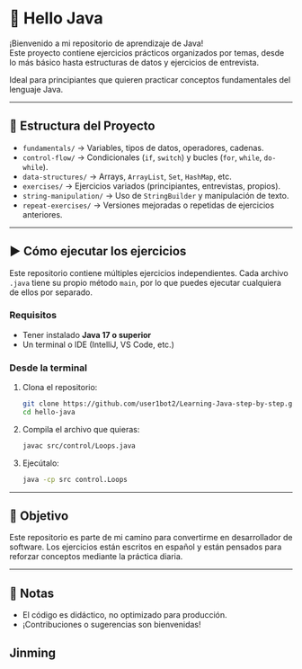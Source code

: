 # 🌟 Hello Java

¡Bienvenido a mi repositorio de aprendizaje de Java!  
Este proyecto contiene ejercicios prácticos organizados por temas, desde lo más básico hasta estructuras de datos y ejercicios de entrevista.

Ideal para principiantes que quieren practicar conceptos fundamentales del lenguaje Java.

---

## 📁 Estructura del Proyecto

- `fundamentals/` → Variables, tipos de datos, operadores, cadenas.
- `control-flow/` → Condicionales (`if`, `switch`) y bucles (`for`, `while`, `do-while`).
- `data-structures/` → Arrays, `ArrayList`, `Set`, `HashMap`, etc.
- `exercises/` → Ejercicios variados (principiantes, entrevistas, propios).
- `string-manipulation/` → Uso de `StringBuilder` y manipulación de texto.
- `repeat-exercises/` → Versiones mejoradas o repetidas de ejercicios anteriores.

---

## ▶️ Cómo ejecutar los ejercicios

Este repositorio contiene múltiples ejercicios independientes. Cada archivo `.java` tiene su propio método `main`, por lo que puedes ejecutar cualquiera de ellos por separado.

### Requisitos
- Tener instalado **Java 17 o superior**
- Un terminal o IDE (IntelliJ, VS Code, etc.)

### Desde la terminal

1. Clona el repositorio:
   ```bash
   git clone https://github.com/user1bot2/Learning-Java-step-by-step.git
   cd hello-java
2. Compila el archivo que quieras:
    ```bash
   javac src/control/Loops.java
3. Ejecútalo:
    ```bash
   java -cp src control.Loops

---
## 🎯 Objetivo

Este repositorio es parte de mi camino para convertirme en desarrollador de software.
Los ejercicios están escritos en español y están pensados para reforzar conceptos mediante la práctica diaria.

---
## 📝 Notas
- El código es didáctico, no optimizado para producción.
- ¡Contribuciones o sugerencias son bienvenidas!

## Jinming